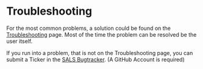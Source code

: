 # Troubleshooting

For the most common problems, a solution could be found on the [Troubleshooting](/player/troubleshooting/) page. Most of the time the problem can be resolved be the user itself.

If you run into a problem, that is not on the Troubleshooting page, you can submit a Ticker in the [SALS Bugtracker](https://github.com/SALS-App/SALS). (A GitHub Account is required)